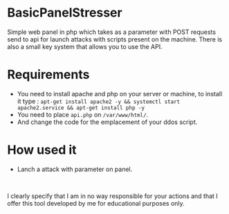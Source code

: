 # BasicPanelStresser
Simple web panel in php which takes as a parameter with POST requests send to api for launch attacks with scripts present on the machine. There is also a small key system that allows you to use the API.

# Requirements
- You need to install apache and php on your server or machine, to install it type : `apt-get install apache2 -y && systemctl start apache2.service && apt-get install php -y`
- You need to place `api.php` on `/var/www/html/`.
- And change the code for the emplacement of your ddos script.

# How used it
- Lanch a attack with parameter on panel.
<img src="https://cdn.discordapp.com/attachments/758355912426782762/826547543508385832/unknown.png" alt="" />
<img src="https://cdn.discordapp.com/attachments/758355912426782762/826547954801180692/unknown.png" alt="" />

I clearly specify that I am in no way responsible for your actions and that I offer this tool developed by me for educational purposes only.



